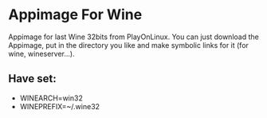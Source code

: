 # Appimage For Wine

Appimage for last Wine 32bits from PlayOnLinux. You can just download the Appimage, put in the directory you like and make symbolic links for it (for wine, wineserver...).

## Have set:
- WINEARCH=win32
- WINEPREFIX=~/.wine32
